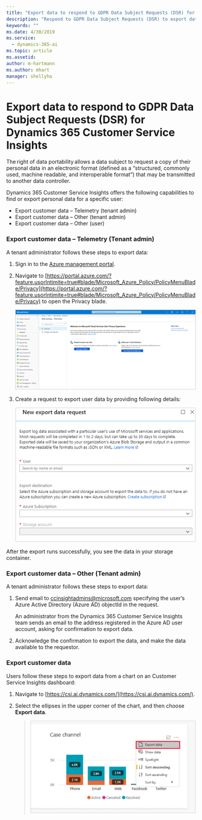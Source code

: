 ```yaml
---
title: "Export data to respond to GDPR Data Subject Requests (DSR) for Dynamics 365 Customer Service Insights"
description: "Respond to GDPR Data Subject Requests (DSR) to export data from Dynamics 365 Customer Service Insights."
keywords: ""
ms.date: 4/30/2019
ms.service:
  - dynamics-365-ai
ms.topic: article
ms.assetid: 
author: m-hartmann
ms.author: mhart
manager: shellyha
---
```


# Export data to respond to GDPR Data Subject Requests (DSR) for Dynamics 365 Customer Service Insights

The right of data portability allows a data subject to request a copy of their personal data in an electronic format (defined as a “structured, commonly used, machine readable, and interoperable format”) that may be transmitted to another data controller.

Dynamics 365 Customer Service Insights offers the following capabilities to find or export personal data for a specific user:

* Export customer data – Telemetry (tenant admin)
* Export customer data – Other (tenant admin)
* Export customer data – Other (user)

### Export customer data – Telemetry (Tenant admin)

A tenant administrator follows these steps to export data:

1. Sign in to the [Azure management portal](https://ms.portal.azure.com).

2. Navigate to [https://portal.azure.com/?feature.usorIntimite=true#blade/Microsoft_Azure_Policy/PolicyMenuBlade/Privacy](https://portal.azure.com/?feature.usorIntimite=true#blade/Microsoft_Azure_Policy/PolicyMenuBlade/Privacy) to open the Privacy blade.

    ![Privacy blade](media/gdpr-export-1.png)

3. Create a request to export user data by providing following details:

    ![Request details](media/gdpr-export-2.png)

After the export runs successfully, you see the data in your storage container.

### Export customer data – Other (Tenant admin)

A tenant administrator follows these steps to export data:

1. Send email to ccinsightadmins@microsoft.com specifying the user’s Azure Active Directory (Azure AD) objectId in the request.

   An administrator from the Dynamics 365 Customer Service Insights team sends an email to the address registered in the Azure AD user account, asking for confirmation to export data.
    
2. Acknowledge the confirmation to export the data, and make the data available to the requestor.

### Export customer data 

Users follow these steps to export data from a chart on an Customer Service Insights dashboard:

1. Navigate to [https://csi.ai.dynamics.com/](https://csi.ai.dynamics.com/).
2. Select the ellipses in the upper corner of the chart, and then choose **Export data**.

    > ![Export data](media/gdpr-export-3.png)
